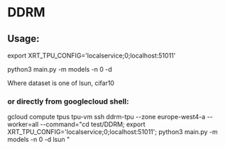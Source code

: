 # DDRM

## Usage:

export XRT_TPU_CONFIG='localservice;0;localhost:51011'

python3 main.py -m models -n 0 -d <dataset>

Where dataset is one of lsun, cifar10

### or directly from googlecloud shell:

gcloud compute tpus tpu-vm ssh ddrm-tpu --zone europe-west4-a --worker=all --command="cd test/DDRM;
export XRT_TPU_CONFIG='localservice;0;localhost:51011';  python3 main.py -m models -n 0 -d lsun
"
